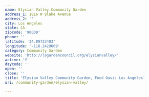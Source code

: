 ```yaml
---
name: Elysian Valley Community Garden
address_1: 1816 W Blake Avenue
address_2: ''
city: Los Angeles
state: CA
zipcode: '90039'
phone: ''
latitude: '34.09722483'
longitude: '-118.2429669'
category: Community Garden
website: 'http://lagardencouncil.org/elysianvalley/'
active: 'Y'
daycode: ''
open: ''
close: ''
title: 'Elysian Valley Community Garden, Food Oasis Los Angeles'
uri: /community-garden/elysian-valley/

---
```

